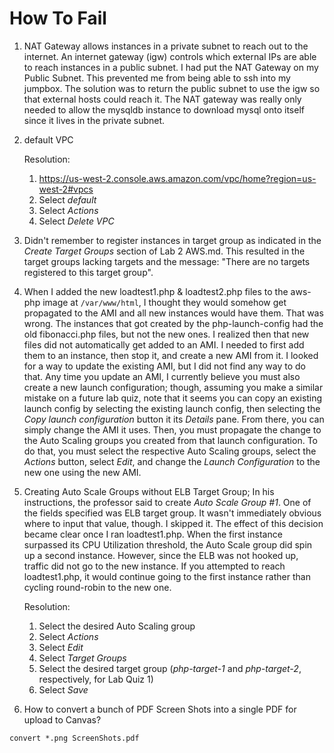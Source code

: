 # How To Fail

1. NAT Gateway allows instances in a private subnet to reach out to the internet. An internet gateway (igw) controls which external IPs are able to reach instances in a public subnet. I had put the NAT Gateway on my Public Subnet. This prevented me from being able to ssh into my jumpbox. The solution was to return the public subnet to use the igw so that external hosts could reach it. The NAT gateway was really only needed to allow the mysqldb instance to download mysql onto itself since it lives in the private subnet.

2. default VPC

    Resolution:
    1. https://us-west-2.console.aws.amazon.com/vpc/home?region=us-west-2#vpcs
    2. Select *default*
    3. Select *Actions*
    4. Select *Delete VPC*

3. Didn't remember to register instances in target group as indicated in the *Create Target Groups* section of Lab 2 AWS.md. This resulted in the target groups lacking targets and the message: "There are no targets registered to this target group".

4. When I added the new loadtest1.php & loadtest2.php files to the aws-php image at `/var/www/html`, I thought they would somehow get propagated to the AMI and all new instances would have them. That was wrong. The instances that got created by the php-launch-config had the old fibonacci.php files, but not the new ones. I realized then that new files did not automatically get added to an AMI. I needed to first add them to an instance, then stop it, and create a new AMI from it. I looked for a way to update the existing AMI, but I did not find any way to do that. Any time you update an AMI, I currently believe you must also create a new launch configuration; though, assuming you make a similar mistake on a future lab quiz, note that it seems you can copy an existing launch config by selecting the existing launch config, then selecting the *Copy launch configuration* button it its *Details* pane. From there, you can simply change the AMI it uses. Then, you must propagate the change to the Auto Scaling groups you created from that launch configuration. To do that, you must select the respective Auto Scaling groups, select the *Actions* button, select *Edit*, and change the *Launch Configuration* to the new one using the new AMI.

5. Creating Auto Scale Groups without ELB Target Group; In his instructions, the professor said to create *Auto Scale Group #1*. One of the fields specified was ELB target group. It wasn't immediately obvious where to input that value, though. I skipped it. The effect of this decision became clear once I ran loadtest1.php. When the first instance surpassed its CPU Utilization threshold, the Auto Scale group did spin up a second instance. However, since the ELB was not hooked up, traffic did not go to the new instance. If you attempted to reach loadtest1.php, it would continue going to the first instance rather than cycling round-robin to the new one.

    Resolution:
    1. Select the desired Auto Scaling group
    2. Select *Actions*
    3. Select *Edit*
    4. Select *Target Groups*
    5. Select the desired target group (*php-target-1* and *php-target-2*, respectively, for Lab Quiz 1)
    6. Select *Save*
    
6. How to convert a bunch of PDF Screen Shots into a single PDF for upload to Canvas?
```
convert *.png ScreenShots.pdf
```
